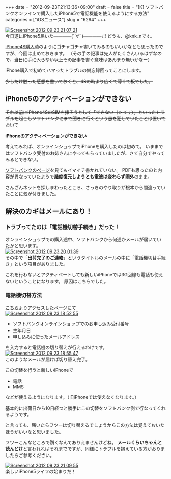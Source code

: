 +++
date = "2012-09-23T21:13:36+09:00"
draft = false
title = "[K] ソフトバンクオンラインで購入したiPhone5で電話機能を使えるようにする方法"
categories = ["iOSニュース"]
slug = "6294"
+++

<div class="center"><a href="http://knk-n.com.s3-website-ap-northeast-1.amazonaws.com/images/2012/09/screenshot_2012-09-23_21.07.21.jpg"><img src="http://knk-n.com.s3-website-ap-northeast-1.amazonaws.com/images/2012/09/screenshot_2012-09-23_21.07.21.jpg" alt="Screenshot 2012 09 23 21 07 21" title="screenshot_2012-09-23_21.07.21.jpg" border="0" width="" height="" /></a></div>
今日遂にiPhone5届いた━━━━(ﾟ∀ﾟ)━━━━ｯ!!
どうも、@knk_nです。

<a href="http://knk-n.com/2011/10/18/iphone4s_bough/" target="_blank">iPhone4S購入時</a>のようにゴチャゴチャ書いてみるのもいいかなとも思ったのですが、今回は止めておきます。
（その手の記事は先人がたくさんいるはずなので、<del>当日に手に入らない以上その記事を書く意味はあんまり無いかなー</del>）

iPhone購入で初めてハマったトラブルの備忘録回ってことにします。

<del>少しだけ触った感想を書いておくと、4Sの時より広くて薄くて板でした。</del><!--more--><h2>iPhone5のアクティベーションができない</h2>
<del>それ以前にiPhone4SのSIMを挿そうとして「できない（＞＜；）」といったトラブルを起こしソフトバンクにまで聞きに行くという愚を犯していたことは置いておいて</del>

<strong>iPhoneのアクティベーションができない</strong>

考えてみれば、オンラインショップでiPhoneを購入したのは初めて。
いままではソフトバンク受付のお姉さんにやってもらっていましたが、さて自分でやってみるとできない。

<a href="http://online-shop.mb.softbank.jp/ols/html/model/explanation/setting_i.html" target="_blank">ソフトバンクのページ</a>を見てもイマイチ書かれていない。
PDFも思ったのと内容が異なっていたようで<strong>幾度復元しようとも電波は変わらず圏外</strong>のまま。

さんざんネットを探しまわったところ、さっきのやり取りが根本から間違っていたことに気が付きました。

<h2>解決のカギはメールにあり！</h2>
<h3>トラブってたのは「電話機切替手続き」だった！</h3>
オンラインショップでの購入途中、ソフトバンクから何通かメールが届いていたかと思います。

<div class="center"><a href="http://knk-n.com.s3-website-ap-northeast-1.amazonaws.com/images/2012/09/screenshot-2012-09-23-20.01.39.jpg"><img src="http://knk-n.com.s3-website-ap-northeast-1.amazonaws.com/images/2012/09/screenshot-2012-09-23-20.01.39.jpg" alt="Screenshot 2012 09 23 20 01 39" title="screenshot 2012-09-23 20.01.39.jpg" border="0" width="" height="" /></a></div>
その中で「<strong>出荷完了のご連絡</strong>」というタイトルのメールの中に「電話機切替手続き」という項目がありました。

これを行わないとアクティベートしても新しいiPhoneでは3G回線も電話も使えないということになります。
原因はこちらでした。

<h3>電話機切替方法</h3>
<a href="https://online-shop.mb.softbank.jp/olsf/modelSwitch/execute?procType=4" target="_blank">こちら</a>よりアクセスしたページにて

<div class="center"><a href="http://knk-n.com.s3-website-ap-northeast-1.amazonaws.com/images/2012/09/screenshot-2012-09-23-18.52.55.jpg"><img src="http://knk-n.com.s3-website-ap-northeast-1.amazonaws.com/images/2012/09/screenshot-2012-09-23-18.52.55.jpg" alt="Screenshot 2012 09 23 18 52 55" title="screenshot 2012-09-23 18.52.55.jpg" border="0" width="" height="" /></a></div>
<ul>
<li>ソフトバンクオンラインショップでのお申し込み受付番号</li>
<li>生年月日</li>
<li>申し込みに使ったメールアドレス</li>
</ul>
を入力すると電話機の切り替えが行えるわけです。

<div class="center"><a href="http://knk-n.com.s3-website-ap-northeast-1.amazonaws.com/images/2012/09/screenshot-2012-09-23-18.55.47.jpg"><img src="http://knk-n.com.s3-website-ap-northeast-1.amazonaws.com/images/2012/09/screenshot-2012-09-23-18.55.47.jpg" alt="Screenshot 2012 09 23 18 55 47" title="screenshot 2012-09-23 18.55.47.jpg" border="0" width="" height="" /></a></div>
このようなメールが届けば切り替え完了。

この切替を行うと新しいiPhoneで
<ul>
<li>電話</li>
<li>MMS</li>
</ul>
などが使えるようになります。（旧iPhoneでは使えなくなります。）

基本的に出荷日から10日経つと勝手にこの切替をソフトバンク側で行なってくれるようです。

と言っても、届いたらフツーは切り替えるでしょうからこの方法は覚えておいたほうがいいなと思いました。

フツーこんなところで躓くなんてありえませんけどね。
<strong>メールくらいちゃんと読んどけ</strong>と言われればそれまでですが、同様にトラブルを抱えている方がおりましたらご参考ください。

<div class="center"><a href="http://knk-n.com.s3-website-ap-northeast-1.amazonaws.com/images/2012/09/screenshot_2012-09-23_21.09.55.jpg"><img src="http://knk-n.com.s3-website-ap-northeast-1.amazonaws.com/images/2012/09/screenshot_2012-09-23_21.09.55.jpg" alt="Screenshot 2012 09 23 21 09 55" title="screenshot_2012-09-23_21.09.55.jpg" border="0" width="" height="" /></a></div>
楽しいiPhone5ライフの始まりだ！
